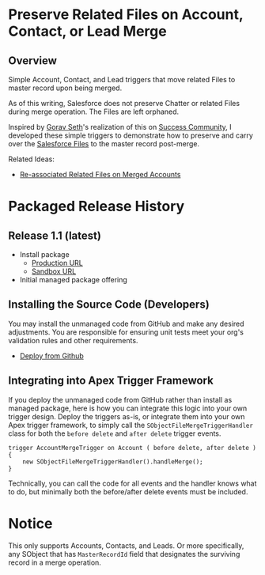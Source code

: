 Preserve Related Files on Account, Contact, or Lead Merge
=========================================================

Overview
--------

Simple Account, Contact, and Lead triggers that move related Files to master record upon being merged.

As of this writing, Salesforce does not preserve Chatter or related Files during merge operation. The Files are left orphaned.

Inspired by [Gorav Seth](https://twitter.com/goravseth)'s realization of this on [Success Community](https://success.salesforce.com/0D53A00002uKsks),
I developed these simple triggers to demonstrate how to preserve and carry over the [Salesforce Files](https://developer.salesforce.com/docs/atlas.en-us.api.meta/api/sforce_api_objects_contentdocument.htm) to the master record post-merge.

Related Ideas:
* [Re-associated Related Files on Merged Accounts](https://success.salesforce.com/ideaView?id=0873A000000E7LCQA0)


Packaged Release History
========================

Release 1.1 (latest)
-----------
* Install package
  * [Production URL](https://login.salesforce.com/packaging/installPackage.apexp?p0=04tf40000004kVq)
  * [Sandbox URL](https://test.salesforce.com/packaging/installPackage.apexp?p0=04tf40000004kVq)
* Initial managed package offering

Installing the Source Code (Developers)
---------------------------------------

You may install the unmanaged code from GitHub and make any desired adjustments. You are responsible for ensuring unit tests meet your org's validation rules and other requirements.

* [Deploy from Github](https://githubsfdeploy.herokuapp.com)


Integrating into Apex Trigger Framework
---------------------------------------

If you deploy the unmanaged code from GitHub rather than install as managed package, here is how you can integrate this logic into your own trigger design. Deploy the triggers as-is, or integrate them into your own Apex trigger framework, to simply call the `SObjectFileMergeTriggerHandler` class for both the `before delete` and `after delete` trigger events.

    trigger AccountMergeTrigger on Account ( before delete, after delete ) {
        new SObjectFileMergeTriggerHandler().handleMerge();
    }

Technically, you can call the code for all events and the handler knows what to do, but minimally both the before/after delete events must be included.


Notice
======

This only supports Accounts, Contacts, and Leads. Or more specifically, any SObject that has `MasterRecordId` field
that designates the surviving record in a merge operation.
